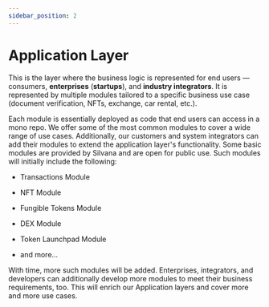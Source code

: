 ```yaml
---
sidebar_position: 2
---
```


# Application Layer

This is the layer where the business logic is represented for end users — consumers, **enterprises** (**startups**), and **industry integrators**. It is represented by multiple modules tailored to a specific business use case (document verification, NFTs, exchange, car rental, etc.). 

Each module is essentially deployed as code that end users can access in a mono repo. We offer some of the most common modules to cover a wide range of use cases. Additionally, our customers and system integrators can add their modules to extend the application layer's functionality. Some basic modules are provided by Silvana and are open for public use. Such modules will initially include the following:

* Transactions Module

* NFT Module

* Fungible Tokens Module

* DEX Module

* Token Launchpad Module

* and more...

With time, more such modules will be added. Enterprises, integrators, and developers can additionally develop more modules to meet their business requirements, too. This will enrich our Application layers and cover more and more use cases. 
